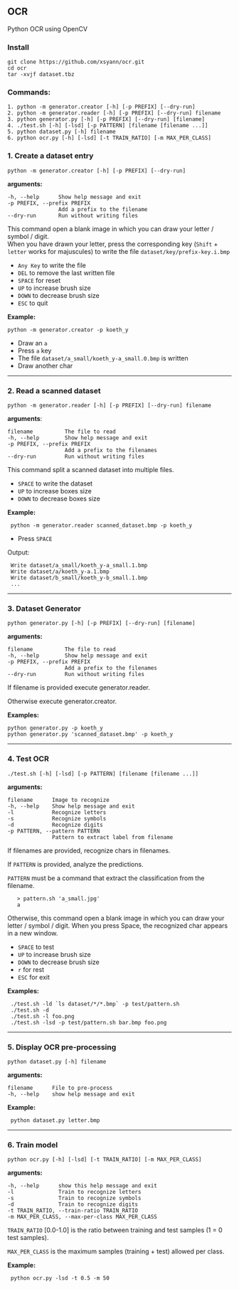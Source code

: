 ## OCR


Python OCR using OpenCV

### Install

    git clone https://github.com/xsyann/ocr.git
    cd ocr
    tar -xvjf dataset.tbz
    

### Commands:


    1. python -m generator.creator [-h] [-p PREFIX] [--dry-run]
    2. python -m generator.reader [-h] [-p PREFIX] [--dry-run] filename
    3. python generator.py [-h] [-p PREFIX] [--dry-run] [filename]
    4. ./test.sh [-h] [-lsd] [-p PATTERN] [filename [filename ...]]
    5. python dataset.py [-h] filename
    6. python ocr.py [-h] [-lsd] [-t TRAIN_RATIO] [-m MAX_PER_CLASS]


### 1. Create a dataset entry

    python -m generator.creator [-h] [-p PREFIX] [--dry-run]

**arguments:**
   
    -h, --help      Show help message and exit
    -p PREFIX, --prefix PREFIX
                    Add a prefix to the filename
    --dry-run       Run without writing files

This command open a blank image in which you can draw your letter / symbol / digit.  
When you have drawn your letter, press the corresponding key (`Shift` + `letter` works for majuscules)
to write the file `dataset/key/prefix-key.i.bmp`

* `Any Key` to write the file
* `DEL` to remove the last written file
* `SPACE` for reset
* `UP` to increase brush size
* `DOWN` to decrease brush size
* `ESC` to quit

**Example:**

    python -m generator.creator -p koeth_y
* Draw an `a`
* Press `a` key
* The file `dataset/a_small/koeth_y-a_small.0.bmp` is written
* Draw another char

----------------------------------------------

### 2. Read a scanned dataset

    python -m generator.reader [-h] [-p PREFIX] [--dry-run] filename

**arguments**:
	
    filename          The file to read
    -h, --help        Show help message and exit
    -p PREFIX, --prefix PREFIX
                      Add a prefix to the filenames
    --dry-run         Run without writing files

This command split a scanned dataset into multiple files.

* `SPACE` to write the dataset
* `UP` to increase boxes size
* `DOWN` to decrease boxes size

**Example:**

     python -m generator.reader scanned_dataset.bmp -p koeth_y
* Press `SPACE`

Output:
    
     Write dataset/a_small/koeth_y-a_small.1.bmp
     Write dataset/a/koeth_y-a.1.bmp
     Write dataset/b_small/koeth_y-b_small.1.bmp
     ...

----------------------------------------------

### 3. Dataset Generator

    python generator.py [-h] [-p PREFIX] [--dry-run] [filename]

**arguments:**
    
    filename          The file to read
    -h, --help        Show help message and exit
    -p PREFIX, --prefix PREFIX
                      Add a prefix to the filenames
    --dry-run         Run without writing files

If filename is provided execute generator.reader.

Otherwise execute generator.creator.

**Examples:**

    python generator.py -p koeth_y
    python generator.py 'scanned_dataset.bmp' -p koeth_y

----------------------------------------------

### 4. Test OCR

    ./test.sh [-h] [-lsd] [-p PATTERN] [filename [filename ...]]

**arguments:**

    filename      Image to recognize
    -h, --help    Show help message and exit
    -l            Recognize letters
    -s            Recognize symbols
    -d            Recognize digits
    -p PATTERN, --pattern PATTERN
                  Pattern to extract label from filename

If filenames are provided, recognize chars in filenames.

If `PATTERN` is provided, analyze the predictions.
   
`PATTERN` must be a command that extract the classification from the filename.
      
       > pattern.sh 'a_small.jpg'
       a
      
Otherwise, this command open a blank image in which you can draw your letter / symbol / digit.
When you press Space, the recognized char appears in a new window.

* `SPACE` to test
* `UP` to increase brush size
* `DOWN` to decrease brush size
* `r` for rest
* `ESC` for exit

**Examples:**

     ./test.sh -ld `ls dataset/*/*.bmp` -p test/pattern.sh
     ./test.sh -d
     ./test.sh -l foo.png
     ./test.sh -lsd -p test/pattern.sh bar.bmp foo.png

----------------------------------------------
   
### 5. Display OCR pre-processing

    python dataset.py [-h] filename

**arguments:**
	
    filename      File to pre-process
    -h, --help    show help message and exit

**Example:**

     python dataset.py letter.bmp

----------------------------------------------

### 6. Train model

    python ocr.py [-h] [-lsd] [-t TRAIN_RATIO] [-m MAX_PER_CLASS]

**arguments:**

    -h, --help      show this help message and exit
    -l              Train to recognize letters
    -s              Train to recognize symbols
    -d              Train to recognize digits
    -t TRAIN_RATIO, --train-ratio TRAIN_RATIO
    -m MAX_PER_CLASS, --max-per-class MAX_PER_CLASS
    
`TRAIN_RATIO` [0.0-1.0] is the ratio between training and test samples (1 = 0 test samples).

`MAX_PER_CLASS` is the maximum samples (training + test) allowed per class.

**Example:**

     python ocr.py -lsd -t 0.5 -m 50
